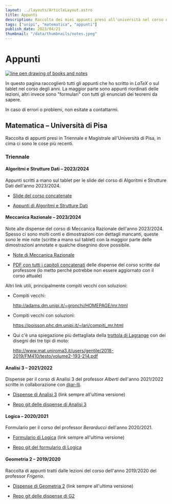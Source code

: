 ```yaml
---
layout: ../layouts/ArticleLayout.astro
title: Appunti
description: Raccolta dei miei appunti presi all'università nel corso degli anni
tags: ["unipi", "matematica", "appunti"]
publish_date: 2023/04/21
thumbnail: "/data/thumbnails/notes.jpeg"
---
```


# Appunti

<a href="https://www.bing.com/images/create/line-pen-drawing-of-university-notes/6442c630292b4c39b69072a3b4d9f335?id=f1pjuVJ8AkEqrgkxxi7c4g%3D%3D&view=detailv2&idpp=genimg&FORM=GCRIDP&mode=overlay">
    <img src="../data/thumbnails/notes.jpeg" alt="line pen drawing of books and notes">
</a>

In questo pagina raccoglierò tutti gli appunti che ho scritto in _LaTeX_ o sul tablet nel corso degli anni. La maggior parte sono appunti riordinati delle lezioni, altri invece sono "formulari" con tutti gli enunciati dei teoremi da sapere.

In caso di errori o problemi, non esitate a contattarmi.

## Matematica &ndash; Università di Pisa

Raccolta di appunti presi in Triennale e Magistrale all'Università di Pisa, in cima ci sono le cose più recenti.

### Triennale

#### Algoritmi e Strutture Dati &ndash; 2023/2024

Appunti scritti a mano sul tablet per le slide del corso di Algoritmi e Strutture Dati dell'anno 2023/2024.

-   [Slide del corso concatenate](https://static.aziis98.com/appunti/asd-slides.pdf)

-   [Appunti di Algoritmi e Strutture Dati](https://static.aziis98.com/appunti/asd-appunti.pdf)

#### Meccanica Razionale &ndash; 2023/2024

Note alle dispense del corso di Meccanica Razionale dell'anno 2023/2024. Spesso ci sono molti conti e dimostrazioni con dettagli mancanti, queste sono le mie note (scritte a mano sul tablet) con la maggior parte delle dimostrazioni annotate e qualche disegnino dove possibile.

-   [Note di Meccanica Razionale](https://static.aziis98.com/appunti/meccanica-razionale-teoria.pdf)
    
-   [PDF con tutti i capitoli concatenati](https://static.aziis98.com/appunti/MR-full.pdf) delle dispense del corso scritte dal professore (lo metto perché potrebbe non essere aggiornato con il corso attuale)

Altri link utili, principalmente compiti vecchi con soluzioni:

-   Compiti vecchi:

    <http://adams.dm.unipi.it/~gronchi/HOMEPAGE/mr.html>

-   Compiti vecchi con soluzioni:

    <https://poisson.phc.dm.unipi.it/~lari/compiti_mr.html>

-   Qui c'è una spiegazione più dettagliata della [trottola di Lagrange](https://it.wikipedia.org/wiki/Trottola#Modello_fisico) con dei disegni dei tre tipi di moto:

    <http://www.mat.uniroma3.it/users/gentile/2018-2019/FM410/testo/volume2-193-214.pdf>

#### Analisi 3 &ndash; 2021/2022

Dispense per il corso di Analisi 3 del professor _Alberti_ dell'anno 2021/2022 scritte in collaborazione con [@ar-lli](https://ar-lli.github.io/).

-   [Dispense di Analisi 3](https://github.com/aziis98/appunti-analisi-3/raw/main/main.pdf) (link sempre all'ultima versione)

-   [Repo git delle dispense di Analisi 3](https://github.com/aziis98/appunti-analisi-3)

#### Logica &ndash; 2020/2021

Formulario per il corso del professor _Berarducci_ dell'anno 2020/2021.

-   [Formulario di Logica](https://gitlab.com/aziis98-notes/formulari/logica/-/raw/main/main.pdf) (link sempre all'ultima versione)

-   [Repo git del formulario di Logica](https://gitlab.com/aziis98-notes/formulari/logica)

#### Geometria 2 &ndash; 2019/2020

Raccolta di appunti tratti dalle lezioni del corso dell'anno 2019/2020 del professor _Frigerio_.

-   [Dispense di Geometria 2](https://gitlab.com/aziis98/geometria-2/-/raw/master/main.pdf) (link sempre all'ultima versione)

-   [Repo git delle dispense di G2](https://gitlab.com/aziis98/geometria-2)
